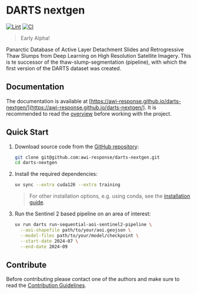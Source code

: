 # DARTS nextgen

[![Lint](https://github.com/awi-response/darts-nextgen/actions/workflows/ruff.yml/badge.svg)](https://github.com/awi-response/darts-nextgen/actions/workflows/ruff.yml)
[![CI](https://github.com/awi-response/darts-nextgen/actions/workflows/update_version.yml/badge.svg)](https://github.com/awi-response/darts-nextgen/actions/workflows/update_version.yml)

> Early Alpha!

Panarctic Database of Active Layer Detachment Slides and Retrogressive Thaw Slumps from Deep Learning on High Resolution Satellite Imagery.
This is te successor of the thaw-slump-segmentation (pipeline), with which the first version of the DARTS dataset was created.

## Documentation

The documentation is available at [https://awi-response.github.io/darts-nextgen/](https://awi-response.github.io/darts-nextgen/).
It is recommended to read the [overview](https://awi-response.github.io/darts-nextgen/latest/overview) before working with the project.

## Quick Start

1. Download source code from the [GitHub repository](https://https://github.com/awi-response/darts-nextgen):

    ```sh
    git clone git@github.com:awi-response/darts-nextgen.git
    cd darts-nextgen
    ```

2. Install the required dependencies:

    ```sh
    uv sync --extra cuda126 --extra training
    ```

    > For other installation options, e.g. using conda, see the [installation guide](https://awi-response.github.io/darts-nextgen/latest/guides/installation/).

3. Run the Sentinel 2 based pipeline on an area of interest:

    ```sh
    uv run darts run-sequential-aoi-sentinel2-pipeline \
      --aoi-shapefile path/to/your/aoi.geojson \
      --model-files path/to/your/model/checkpoint \
      --start-date 2024-07 \
      --end-date 2024-09
    ```

## Contribute

Before contributing please contact one of the authors and make sure to read the [Contribution Guidelines](https://awi-response.github.io/darts-nextgen/latest/contribute).
